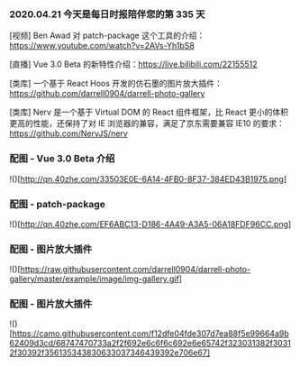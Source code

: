 ### 2020.04.21 今天是每日时报陪伴您的第 335 天

[视频] Ben Awad 对 patch-package 这个工具的介绍：<https://www.youtube.com/watch?v=2AVs-Yh1bS8>

[直播] Vue 3.0 Beta 的新特性介绍：<https://live.bilibili.com/22155512>

[类库] 一个基于 React Hoos 开发的仿石墨的图片放大插件：<https://github.com/darrell0904/darrell-photo-gallery>

[类库] Nerv 是一个基于 Virtual DOM 的 React 组件框架，比 React 更小的体积更高的性能，还保持了对 IE 浏览器的兼容，满足了京东需要兼容 IE10 的要求：<https://github.com/NervJS/nerv>

### 配图 - Vue 3.0 Beta 介绍
!()[http://qn.40zhe.com/33503E0E-6A14-4FB0-8F37-384ED43B1975.png]

### 配图 - patch-package
!()[http://qn.40zhe.com/EF6ABC13-D186-4A49-A3A5-06A18FDF96CC.png]

### 配图 - 图片放大插件
!()[https://raw.githubusercontent.com/darrell0904/darrell-photo-gallery/master/example/image/img-gallery.gif]

### 配图 - 图片放大插件
!()[https://camo.githubusercontent.com/f12dfe04fde307d7ea88f5e99664a9b62409d3cd/68747470733a2f2f692e6c6f6c692e6e65742f323031382f30312f30392f356135343830633037346439392e706e67]